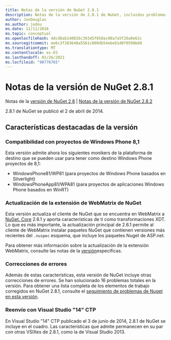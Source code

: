 ```yaml
---
title: Notas de la versión de NuGet 2.8.1
description: Notas de la versión de 2.8.1 de NuGet, incluidos problemas conocidos, correcciones de errores, características agregadas y DCR.
author: JonDouglas
ms.author: jodou
ms.date: 11/11/2016
ms.topic: conceptual
ms.openlocfilehash: 4dcd8ab140026c39345f850ac00a7a5f26a0e62c
ms.sourcegitcommit: ee6c3f203648a5561c809db54ebeb1d0f0598b68
ms.translationtype: MT
ms.contentlocale: es-ES
ms.lasthandoff: 01/26/2021
ms.locfileid: "98776765"
---
```

# <a name="nuget-281-release-notes"></a>Notas de la versión de NuGet 2.8.1

Notas de la [versión de NuGet 2,8](../release-notes/nuget-2.8.md)  |  [Notas de la versión de NuGet 2.8.2](../release-notes/nuget-2.8.2.md)

2.8.1 de NuGet se publicó el 2 de abril de 2014.

## <a name="notable-features-in-the-release"></a>Características destacadas de la versión

### <a name="support-for-windows-phone-81-projects"></a>Compatibilidad con proyectos de Windows Phone 8,1
Esta versión admite ahora los siguientes monikers de la plataforma de destino que se pueden usar para tener como destino Windows Phone proyectos de 8,1:

* WindowsPhone81/WP81 (para proyectos de Windows Phone basados en Silverlight)
* WindowsPhoneApp81/WPA81 (para proyectos de aplicaciones Windows Phone basados en WinRT)

### <a name="update-of-the-nuget-webmatrix-extension"></a>Actualización de la extensión de WebMatrix de NuGet
Esta versión actualiza el cliente de NuGet que se encuentra en WebMatrix a [NuGet. Core](https://www.nuget.org/packages/Nuget.Core/2.6.1) 2.6.1 y aporta características de ti como transformaciones XDT. Lo que es más importante, la actualización principal de 2.6.1 permite al cliente de WebMatrix instalar paquetes NuGet que contienen versiones más recientes del `.nuspec` esquema, que incluye los paquetes Nuget de ASP.net.

Para obtener más información sobre la actualización de la extensión WebMatrix, consulte las notas de la [versión](../release-notes/nuget-2.6.1-for-WebMatrix.md)específicas.

### <a name="bug-fixes"></a>Correcciones de errores
Además de estas características, esta versión de NuGet incluye otras correcciones de errores. Se han solucionado 16 problemas totales en la versión. Para obtener una lista completa de los elementos de trabajo corregidos en NuGet 2.8.1, consulte el [seguimiento de problemas de Nuget en esta versión](https://nuget.codeplex.com/workitem/list/advanced?keyword=&status=All&type=All&priority=All&release=NuGet%202.8.1&assignedTo=All&component=All&sortField=LastUpdatedDate&sortDirection=Descending&page=0&reasonClosed=All).

### <a name="reshipping-with-visual-studio-14-ctp"></a>Reenvío con Visual Studio "14" CTP
En Visual Studio "14" CTP publicado el 3 de junio de 2014, 2.8.1 de NuGet se incluye en el cuadro. Las características que admite permanecen en su par con otras VSIXes de 2.8.1, como la de Visual Studio 2013.
